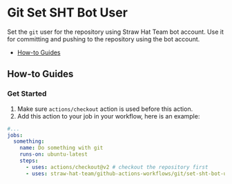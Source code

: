 # Git Set SHT Bot User

Set the `git` user for the repository using Straw Hat Team bot account. Use it
for committing and pushing to the repository using the bot account.

- [How-to Guides](#how-to-guides)

## How-to Guides

### Get Started

1. Make sure `actions/checkout` action is used before this action.
2. Add this action to your job in your workflow, here is an example:

  ```yml
  #...
  jobs:
    something:
      name: Do something with git
      runs-on: ubuntu-latest
      steps:
        - uses: actions/checkout@v2 # checkout the repository first
        - uses: straw-hat-team/github-actions-workflows/git/set-sht-bot-user@master
  ```
